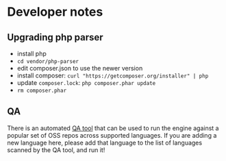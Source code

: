 # Developer notes

## Upgrading php parser

* install php
* `cd vendor/php-parser`
* edit composer.json to use the newer version
* install composer: `curl "https://getcomposer.org/installer" | php`
* update `composer.lock`: `php composer.phar update`
* `rm composer.phar`

## QA

There is an automated [QA tool](https://github.com/codeclimate/qm_qa) that can
be used to run the engine against a popular set of OSS repos across supported
languages. If you are adding a new language here, please add that language to
the list of languages scanned by the QA tool, and run it!
